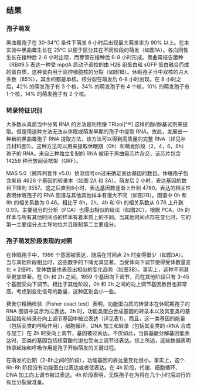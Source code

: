 ## 结果

### 孢子萌发

黑曲霉孢子在 30-34℃ 条件下萌发 6 小时后出现最大萌发率为 90% 以上。在本实验中黑曲霉生长在 25℃ 以便于区分其在不同阶段的萌发（如图1A）。各向同性生长在接种后 2-6 小时出现，而芽管在接种后 6-8 小时形成。黑曲霉报告菌种（RB#9.5 表达一种受 mpdA 启动子调控的由 H2B 组蛋白和 sGFP 蛋白融合而成的蛋白质，这种蛋白用于监控细胞核的分裂（如图1B）。休眠孢子当中双核的占大多数（85%），其余的都是单核。核分裂在萌发后 6-8 小时出现。在 8 小时之后，42% 的萌发孢子有 3 个核，34% 的萌发孢子有 4 个核，10% 的萌发孢子有 1 个核，14% 的萌发孢子有 2 个核。

### 转录特征识别

大多数从真菌当中分离 RNA 的方法是利用像 TRIzol[^®] 这样的酚/酚基试剂来提取。但是用这种方法无法从休眠或萌发早期的孢子中提取 RNA。故此，发展出一种新的黑曲霉孢子 RNA 提取方法，该方法可以得到高质量的完整 RNA（详见补充材料图1）。这种方法可以用来提取休眠期（0h）和萌发阶段（2，4，6，8h）孢子的 RNA。来自三种独立复制的 RNA 被用于黑曲霉芯片杂交，该芯片包含 14259 种开放阅读框架（ORF）。

MAS 5.0（微阵列套件 v5.0）侦测信号on过来确定表达基因的数目。休眠孢子包含来自 4626 个基因的转录本（如图 2A 和 3A）。萌发后 2 小时，表达基因的数目下降到 3557。这之后直到8小时，表达基因数逐渐上升到 4780。表达的相关性表明休眠孢子的 RNA 图谱与其他其他样本有很大不同（如图2B）。图谱中 0h 和 8h 的相关系数为 0.46。相比于 8h，2h、4h 和 6h 的相关系数从 0.76 上升到 0.93。主要组分的分析（PCA）也得出相似的结论（如图2C）。根据 PCA，0h 的样本与所有其他时间点的样本有着本质上的不同。当其他时间点存在变化时，它的第一主要组分占主导地位并且限制第二主要组分。

### 孢子萌发阶段表现的对照

在休眠孢子中，1986 个基因被表达，随后在时间点 2h 时变得很少（如图3A）。当与其他阶段相比时，这些数字的下降尤其显著。当受体向下调节使得受体数量变化 ≥ 2倍时，受体数量也表现出相似的变化趋势（如图3B）。事实上，这种不同甚至更加显著。在 0h 和 2h 之间，1959 个基因向下调节，而在其他阶段只有 3-45 个基因受向下调节。相比于其他阶段，0h 和 2h 之间的向上调节基因数目也非常高。考虑到变化信号的数量，这种区别会小一些。

费舍尔精确检验（Fisher exact test）表明，功能蛋白质的转录本在休眠期孢子的 RNA 图谱中显示为过表达。2h 时，功能类蛋白合成基因的转录本以及其亚类的基因起始和转录在向上调节基因中被过表达（详见表1）。而且，这一类基因的能量（包括亚类的呼吸作用），细胞循环，DNA 加工和转录（包括其亚类的 rRNA 合成与加工）在 2h 时受向上调节，基因被过表达。不仅如此，当氨基酸分解基因低表达时，亚类的基因包括核苷酸代谢也受向上调节过表达。综上所述，这些数据表明转录起始和呼吸作用是孢子开始萌发的关键过程。

在萌发的后期（2-8h之间的阶段），功能基因的表达量变化很小。事实上，这个 6h-8h 阶段没有功能蛋白过表达或者低表达。在 4h 阶段，代谢、细胞循环、DNA 加工向上调节被过表达。4h 阶段表明，无性孢子在为将在几个小时后进行的有丝分裂做准备。

